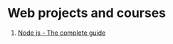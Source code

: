 # Web projects and courses

1. [Node js - The complete guide](https://github.com/irisida/web/tree/master/nodeguide)

